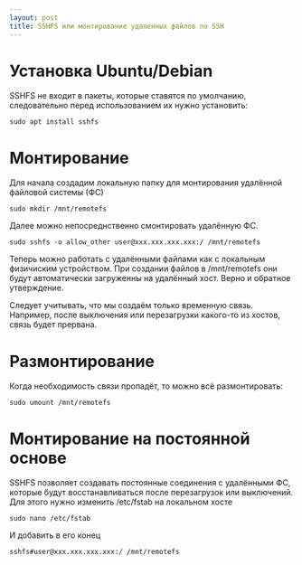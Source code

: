 ```yaml
---
layout: post
title: SSHFS или монтирование удаленных файлов по SSH
---
```


Установка Ubuntu/Debian
==========

SSHFS не входит в пакеты, которые ставятся по умолчанию, следовательно перед использованием их нужно установить:

```
sudo apt install sshfs
```


Монтирование
=============

Для начала создадим локальную папку для монтирования удалённой файловой системы (ФС)
```
sudo mkdir /mnt/remotefs
```

Далее можно непосреднственно смонтировать удалённую ФС.
```
sudo sshfs -o allow_other user@xxx.xxx.xxx.xxx:/ /mnt/remotefs
```

Теперь можно работать с удалёнными файлами как с локальным физичиским устройством. При создании файлов в /mnt/remotefs они будут автоматически загруженны на удалённый хост. Верно и обратное утверждение. 

Следует учитывать, что мы создаём только временную связь. Например, после выключения или перезагрузки какого-то из хостов, связь будет прервана.

Размонтирование
================

Когда необходимость связи пропадёт, то можно всё размонтировать:
```
sudo umount /mnt/remotefs
```

Монтирование на постоянной основе
==================================

SSHFS позволяет создавать постоянные соединения с удалёнными ФС, которые будут восстанавливаться после перезагрузок или выключений. Для этого нужно изменить /etc/fstab на локальном хосте

```
sudo nano /etc/fstab
```

И добавить в его конец 
```
sshfs#user@xxx.xxx.xxx.xxx:/ /mnt/remotefs
```
